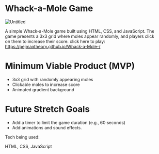 # Whack-a-Mole Game

![Untitled](https://user-images.githubusercontent.com/81389644/228723438-de27f7f9-368e-4d1f-8020-16daa61ea5be.jpg)


A simple Whack-a-Mole game built using HTML, CSS, and JavaScript. The game presents a 3x3 grid where moles appear randomly, and players click on them to increase their score.
click here to play: https://pejmantheory.github.io/Whack-a-Mole-/

# Minimum Viable Product (MVP)

- 3x3 grid with randomly appearing moles
- Clickable moles to increase score
- Animated gradient background

# Future Stretch Goals

- Add a timer to limit the game duration (e.g., 60 seconds)
- Add animations and sound effects.

Tech being used:

HTML, CSS, JavaScript
